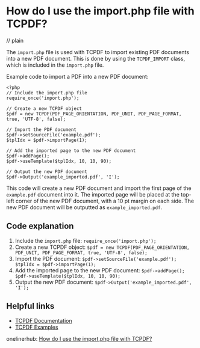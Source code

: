 # How do I use the import.php file with TCPDF?
// plain

The `import.php` file is used with TCPDF to import existing PDF documents into a new PDF document. This is done by using the `TCPDF_IMPORT` class, which is included in the `import.php` file.

Example code to import a PDF into a new PDF document:
```
<?php
// Include the import.php file
require_once('import.php');

// Create a new TCPDF object
$pdf = new TCPDF(PDF_PAGE_ORIENTATION, PDF_UNIT, PDF_PAGE_FORMAT, true, 'UTF-8', false);

// Import the PDF document
$pdf->setSourceFile('example.pdf');
$tplIdx = $pdf->importPage(1);

// Add the imported page to the new PDF document
$pdf->addPage();
$pdf->useTemplate($tplIdx, 10, 10, 90);

// Output the new PDF document
$pdf->Output('example_imported.pdf', 'I');
```

This code will create a new PDF document and import the first page of the `example.pdf` document into it. The imported page will be placed at the top-left corner of the new PDF document, with a 10 pt margin on each side. The new PDF document will be outputted as `example_imported.pdf`.

## Code explanation


1. Include the `import.php` file: `require_once('import.php');`
2. Create a new TCPDF object: `$pdf = new TCPDF(PDF_PAGE_ORIENTATION, PDF_UNIT, PDF_PAGE_FORMAT, true, 'UTF-8', false);`
3. Import the PDF document: `$pdf->setSourceFile('example.pdf'); $tplIdx = $pdf->importPage(1);`
4. Add the imported page to the new PDF document: `$pdf->addPage(); $pdf->useTemplate($tplIdx, 10, 10, 90);`
5. Output the new PDF document: `$pdf->Output('example_imported.pdf', 'I');`

## Helpful links

- [TCPDF Documentation](https://tcpdf.org/docs/srcdoc/class-TCPDF/#_import_page)
- [TCPDF Examples](https://tcpdf.org/examples/example_018/)

onelinerhub: [How do I use the import.php file with TCPDF?](https://onelinerhub.com/php-tcpdf/how-do-i-use-the-import-php-file-with-tcpdf)